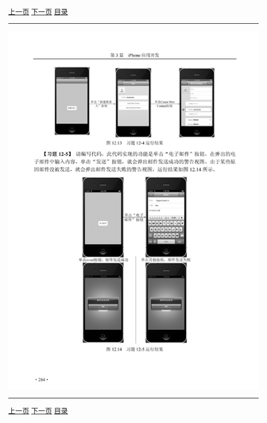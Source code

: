 [上一页](295.md) [下一页](297.md) [目录](../README.md)

***

![296](../images/296.png)

***

[上一页](295.md) [下一页](297.md) [目录](../README.md)